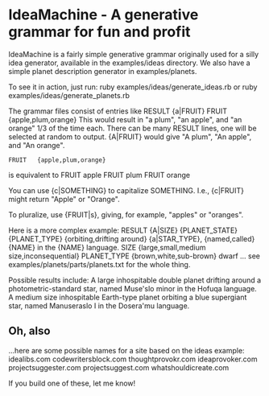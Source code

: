 IdeaMachine - A generative grammar for fun and profit
=================

IdeaMachine is a fairly simple generative grammar originally used for a silly idea generator, available in the examples/ideas directory.  We also have a simple planet description generator in examples/planets.

To see it in action, just run:
    ruby examples/ideas/generate_ideas.rb
or
    ruby examples/ideas/generate_planets.rb

The grammar files consist of entries like
    RESULT  {a|FRUIT}
    FRUIT   {apple,plum,orange}
This would result in "a plum", "an apple", and "an orange" 1/3 of the time each.  There can be many RESULT lines, one will be selected at random to output.  {A|FRUIT} would give "A plum", "An apple", and "An orange".

    FRUIT   {apple,plum,orange}
is equivalent to
    FRUIT   apple
    FRUIT   plum
    FRUIT   orange

You can use {c|SOMETHING} to capitalize SOMETHING.  I.e., {c|FRUIT} might return "Apple" or "Orange".

To pluralize, use {FRUIT|s}, giving, for example, "apples" or "oranges".

Here is a more complex example:
    RESULT    {A|SIZE} {PLANET_STATE} {PLANET_TYPE} {orbiting,drifting around} {a|STAR_TYPE}, {named,called} {NAME} in the {NAME} language.
    SIZE      {large,small,medium size,inconsequential}
    PLANET_TYPE   {brown,white,sub-brown} dwarf
    ... see examples/planets/parts/planets.txt for the whole thing.

Possible results include:
    A large inhospitable double planet drifting around a photometric-standard star, named Muse'slo minor in the Hofuqa language.
    A medium size inhospitable Earth-type planet orbiting a blue supergiant star, named Manuseraslo I in the Dosera'mu language.


## Oh, also
...here are some possible names for a site based on the ideas example:
    idealibs.com
    codewritersblock.com
    thoughtprovokr.com
    ideaprovoker.com
    projectsuggester.com
    projectsuggest.com
    whatshouldicreate.com

If you build one of these, let me know!

